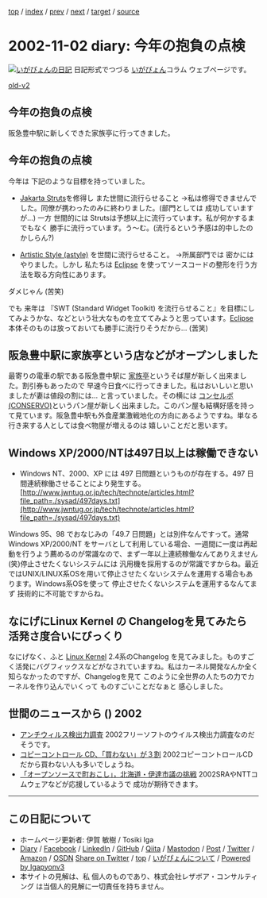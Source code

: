 [top](../index.html) 
 / [index](index.html) 
 / [prev](ig021101.html) 
 / [next](ig021105.html) 
 / [target](https://www.igapyon.jp/igapyon/diary/2002/ig021102.html) 
 / [source](https://github.com/igapyon/diary/blob/master/2002/ig021102.src.md) 

2002-11-02 diary: 今年の抱負の点検
=====================================================================================================
[![いがぴょんの日記](https://www.igapyon.jp/igapyon/diary/images/iga202308_256.jpg "いがぴょん")](https://www.igapyon.jp/igapyon/diary/memo/memoigapyon.html) 日記形式でつづる [いがぴょん](https://www.igapyon.jp/igapyon/diary/memo/memoigapyon.html)コラム ウェブページです。

[old-v2](ig021102-orig.html)

## 今年の抱負の点検

阪急豊中駅に新しくできた家族亭に行ってきました。


## 今年の抱負の点検

今年は 下記のような目標を持っていました。

* [Jakarta Struts](http://jakarta.apache.org/struts/)を修得し また世間に流行らせること
  →私は修得できませんでした。同僚が携わったのみに終わりました。(部門としては 成功していますが…) 一方 世間的には Strutsは予想以上に流行っています。私が何かするまでもなく 勝手に流行っています。う～む。(流行るという予感は的中したのかしらん?)
  
* [Artistic Style (astyle)](http://astyle.sourceforge.net/) を世間に流行らせること。
  →所属部門では 密かにはやりました。しかし 私たちは [Eclipse](https://www.igapyon.jp/igapyon/diary/keyword/eclipse.html)
  を使ってソースコードの整形を行う方法を取る方向性にあります。

ダメじゃん (苦笑)

でも 来年は 『SWT (Standard Widget Toolkit) を流行らせること』を目標にしてみようかな、などという壮大なものを立ててみようと思っています。[Eclipse](https://www.igapyon.jp/igapyon/diary/keyword/eclipse.html)本体そのものは放っておいても勝手に流行りそうだから…
(苦笑)

## 阪急豊中駅に家族亭という店などがオープンしました

最寄りの電車の駅である阪急豊中駅に [家族亭](http://www.kazokutei.co.jp/)というそば屋が新しく出来ました。割引券もあったので 早速今日食べに行ってきました。私はおいしいと思いましたが妻は値段の割には… と言っていました。その横には [コンセルボ(CONSERVO)](http://www.okano.co.jp/)というパン屋が新しく出来ました。このパン屋も結構好感を持って見ています。阪急豊中駅も外食産業激戦地化の方向にあるようですね。単なる行き来する人としては食べ物屋が増えるのは 嬉しいことだと思います。

## Windows XP/2000/NTは497日以上は稼働できない

* Windows NT、2000、XP には 497 日問題というものが存在する。497 日間連続稼働させることにより発生する。
  [http://www.jwntug.or.jp/tech/technote/articles.html?file_path=./sysad/497days.txt](http://www.jwntug.or.jp/tech/technote/articles.html?file_path=./sysad/497days.txt)

Windows 95、98 でおなじみの「49.7 日問題」とは別件なんですって。通常 Windows XP/2000/NT をサーバとして利用している場合、一週間に一度は再起動を行うよう薦めるのが常識なので、まず一年以上連続稼働なんてありえません (笑)停止させたくないシステムには 汎用機を採用するのが常識ですからね。最近ではUNIX/LINUX系OSを用いて停止させたくないシステムを運用する場合もあります。Windows系OSを使って 停止させたくないシステムを運用するなんてまず 技術的に不可能ですからね。

## なにげにLinux Kernel の Changelogを見てみたら 活発さ度合いにびっくり

なにげなく、ふと [Linux Kernel](http://www.kernel.org/) 2.4系のChangelog を見てみました。ものすごく活発にバグフィックスなどがなされていますね。私はカーネル開発なんか全く知らなかったのですが、Changelogを見て このように全世界の人たちの力でカーネルを作り込んでいくって ものすごいことだなぁと 感心しました。

## 世間のニュースから () 2002

* [アンチウィルス検出力調査](http://ringonoki.net/sub/anti.html)  2002フリーソフトのウイルス検出力調査なのだそうです。
* [コピーコントロール CD、「買わない」が３割](http://japan.internet.com/research/20021030/1.html)  2002コピーコントロールCDだから買わない人も多いでしょうね。
* [「オープンソースで町おこし」，北海道・伊達市議の挑戦](http://itpro.nikkeibp.co.jp/free/NC/NEWS/20021017/1/index.shtml)  2002SRAやNTTコムウェアなどが応援しているようで 成功が期待できます。


----------------------------------------------------------------------------------------------------

## この日記について

* ホームページ更新者: 伊賀 敏樹 / Tosiki Iga
* [Diary](https://www.igapyon.jp/igapyon/diary/) / [Facebook](https://www.facebook.com/igapyon) / [LinkedIn](https://www.linkedin.com/in/toshikiiga) / [GitHub](https://github.com/igapyon) / [Qiita](https://qiita.com/igapyon) / [Mastodon](https://social.vivaldi.net/@igapyon) / [Post](https://post.news/igapyon) / [Twitter](https://twitter.com/ToshikiIga) / [Amazon](https://www.amazon.co.jp/%E4%BC%8A%E8%B3%80-%E6%95%8F%E6%A8%B9/e/B004LTQWCQ) / [OSDN](https://ja.osdn.net/users/iga/)
[Share on Twitter](https://twitter.com/intent/tweet?hashtags=igapyon%2Cdiary%2C%E3%81%84%E3%81%8C%E3%81%B4%E3%82%87%E3%82%93&text=%E4%BB%8A%E5%B9%B4%E3%81%AE%E6%8A%B1%E8%B2%A0%E3%81%AE%E7%82%B9%E6%A4%9C&url=https%3A%2F%2Fwww.igapyon.jp%2Figapyon%2Fdiary%2F2002%2Fig021102.html) / [top](../index.html) / [いがぴょんについて](https://www.igapyon.jp/igapyon/diary/memo/memoigapyon.html) / [Powered by Igapyonv3](https://github.com/igapyon/igapyonv3)
* 本サイトの見解は、私 個人のものであり、株式会社レザボア・コンサルティング は当個人的見解に一切責任を持ちません。 
